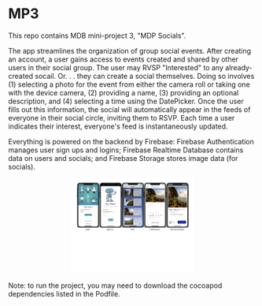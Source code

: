 # MP3

This repo contains MDB mini-project 3, "MDP Socials".

The app streamlines the organization of group social events. After creating an account, a user gains access to events created and shared by other users in their social group. The user may RVSP "Interested" to any already-created socail. Or. . . they can create a social themselves. Doing so involves (1) selecting a photo for the event from either the camera roll or taking one with the device camera, (2) providing a name, (3) providing an optional description, and (4) selecting a time using the DatePicker. Once the user fills out this information, the social will automatically appear in the feeds of everyone in their social circle, inviting them to RSVP. Each time a user indicates their interest, everyone's feed is instantaneously updated. 

Everything is powered on the backend by Firebase: Firebase Authentication manages user sign ups and logins; Firebase Realtime Database contains data on users and socials; and Firebase Storage stores image data (for socials). 

<p align="center">
  <img width="250" src=screenshots.pdf>
</p>

Note: to run the project, you may need to download the cocoapod dependencies listed in the Podfile.
